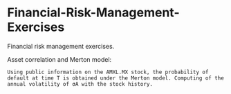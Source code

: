 # Financial-Risk-Management-Exercises
Financial risk management exercises. 

  Asset correlation and Merton model: 
  
    Using public information on the AMXL.MX stock, the probability of default at time T is obtained under the Merton model. Computing of the annual volatility of σA with the stock history.
